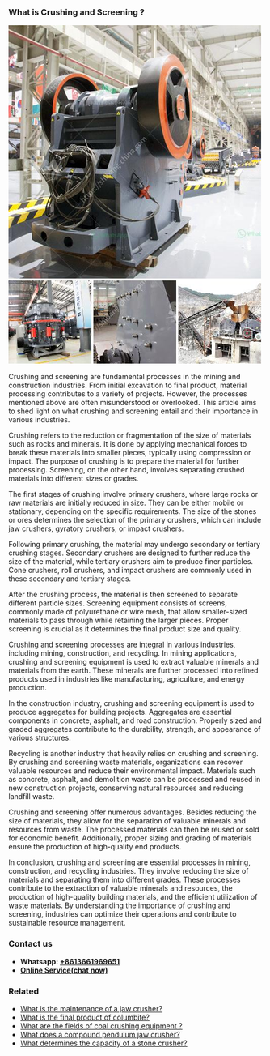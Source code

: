 <h3>What is Crushing and Screening ?</h3><img src='1701743121.jpg' alt=''><p>Crushing and screening are fundamental processes in the mining and construction industries. From initial excavation to final product, material processing contributes to a variety of projects. However, the processes mentioned above are often misunderstood or overlooked. This article aims to shed light on what crushing and screening entail and their importance in various industries.</p><p>Crushing refers to the reduction or fragmentation of the size of materials such as rocks and minerals. It is done by applying mechanical forces to break these materials into smaller pieces, typically using compression or impact. The purpose of crushing is to prepare the material for further processing. Screening, on the other hand, involves separating crushed materials into different sizes or grades.</p><p>The first stages of crushing involve primary crushers, where large rocks or raw materials are initially reduced in size. They can be either mobile or stationary, depending on the specific requirements. The size of the stones or ores determines the selection of the primary crushers, which can include jaw crushers, gyratory crushers, or impact crushers.</p><p>Following primary crushing, the material may undergo secondary or tertiary crushing stages. Secondary crushers are designed to further reduce the size of the material, while tertiary crushers aim to produce finer particles. Cone crushers, roll crushers, and impact crushers are commonly used in these secondary and tertiary stages.</p><p>After the crushing process, the material is then screened to separate different particle sizes. Screening equipment consists of screens, commonly made of polyurethane or wire mesh, that allow smaller-sized materials to pass through while retaining the larger pieces. Proper screening is crucial as it determines the final product size and quality.</p><p>Crushing and screening processes are integral in various industries, including mining, construction, and recycling. In mining applications, crushing and screening equipment is used to extract valuable minerals and materials from the earth. These minerals are further processed into refined products used in industries like manufacturing, agriculture, and energy production.</p><p>In the construction industry, crushing and screening equipment is used to produce aggregates for building projects. Aggregates are essential components in concrete, asphalt, and road construction. Properly sized and graded aggregates contribute to the durability, strength, and appearance of various structures.</p><p>Recycling is another industry that heavily relies on crushing and screening. By crushing and screening waste materials, organizations can recover valuable resources and reduce their environmental impact. Materials such as concrete, asphalt, and demolition waste can be processed and reused in new construction projects, conserving natural resources and reducing landfill waste.</p><p>Crushing and screening offer numerous advantages. Besides reducing the size of materials, they allow for the separation of valuable minerals and resources from waste. The processed materials can then be reused or sold for economic benefit. Additionally, proper sizing and grading of materials ensure the production of high-quality end products.</p><p>In conclusion, crushing and screening are essential processes in mining, construction, and recycling industries. They involve reducing the size of materials and separating them into different grades. These processes contribute to the extraction of valuable minerals and resources, the production of high-quality building materials, and the efficient utilization of waste materials. By understanding the importance of crushing and screening, industries can optimize their operations and contribute to sustainable resource management.</p><h3>Contact us</h3><ul><li><strong>Whatsapp:&nbsp;<a href="https://wa.me/8613661969651">+8613661969651</a></strong></li><li><a href="https://swt.shibang-china.com/?git&amp;zhl&amp;What is Crushing and Screening "><strong>Online Service(chat now)</strong></a></li></ul><h3>Related</h3><ul><li><a href='What is the maintenance of a jaw crusher.md'>What is the maintenance of a jaw crusher?</a></li><li><a href='What is the final product of columbite.md'>What is the final product of columbite?</a></li><li><a href='What are the fields of coal crushing equipment .md'>What are the fields of coal crushing equipment ?</a></li><li><a href='What does a compound pendulum jaw crusher.md'>What does a compound pendulum jaw crusher?</a></li><li><a href='What determines the capacity of a stone crusher.md'>What determines the capacity of a stone crusher?</a></li></ul>